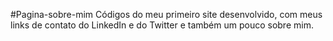 #Pagina-sobre-mim
Códigos do meu primeiro site desenvolvido, com meus links de contato do LinkedIn e do Twitter e também um pouco sobre mim.
